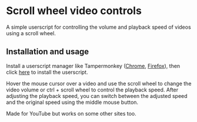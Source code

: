 # Scroll wheel video controls
A simple userscript for controlling the volume and playback speed of videos using a scroll wheel.

## Installation and usage
Install a userscript manager like Tampermonkey ([Chrome](https://chromewebstore.google.com/detail/tampermonkey/dhdgffkkebhmkfjojejmpbldmpobfkfo), [Firefox](https://addons.mozilla.org/en-US/firefox/addon/tampermonkey/)), then click [here](https://github.com/AnttiHi/scroll-video-controls/raw/refs/heads/main/Scroll-video-controls.user.js) to install the userscript.

Hover the mouse cursor over a video and use the scroll wheel to change the video volume or ctrl + scroll wheel to control the playback speed. After adjusting the playback speed, you can switch between the adjusted speed and the original speed using the middle mouse button.

Made for YouTube but works on some other sites too.
